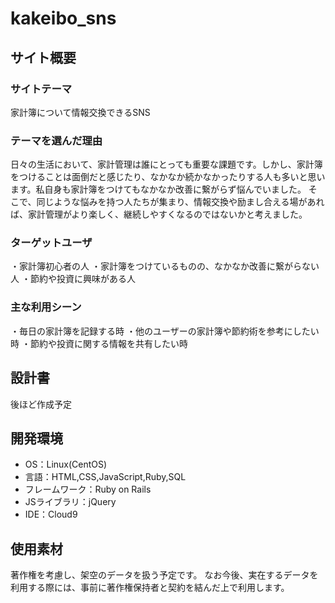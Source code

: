 # kakeibo_sns
## サイト概要
### サイトテーマ
 家計簿について情報交換できるSNS 
​
### テーマを選んだ理由
日々の生活において、家計管理は誰にとっても重要な課題です。しかし、家計簿をつけることは面倒だと感じたり、なかなか続かなかったりする人も多いと思います。私自身も家計簿をつけてもなかなか改善に繋がらず悩んでいました。
そこで、同じような悩みを持つ人たちが集まり、情報交換や励まし合える場があれば、家計管理がより楽しく、継続しやすくなるのではないかと考えました。

### ターゲットユーザ
・家計簿初心者の人
・家計簿をつけているものの、なかなか改善に繋がらない人
・節約や投資に興味がある人​
​
### 主な利用シーン
・毎日の家計簿を記録する時
・​他のユーザーの家計簿や節約術を参考にしたい時
・節約や投資に関する情報を共有したい時

## 設計書
後ほど作成予定
​
## 開発環境
- OS：Linux(CentOS)
- 言語：HTML,CSS,JavaScript,Ruby,SQL
- フレームワーク：Ruby on Rails
- JSライブラリ：jQuery
- IDE：Cloud9
​
## 使用素材
著作権を考慮し、架空のデータを扱う予定です。
なお今後、実在するデータを利用する際には、事前に著作権保持者と契約を結んだ上で利用します。